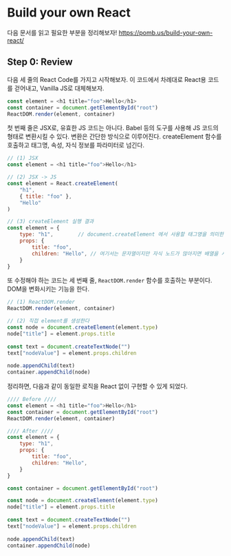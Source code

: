 # Build your own React

다음 문서를 읽고 필요한 부분을 정리해보자! <https://pomb.us/build-your-own-react/>

## Step 0: Review

다음 세 줄의 React Code를 가지고 시작해보자. 이 코드에서 차례대로 React용 코드를 걷어내고, Vanilla JS로 대체해보자.

```javascript
const element = <h1 title="foo">Hello</h1>
const container = document.getElementById("root")
ReactDOM.render(element, container)
```

첫 번째 줄은 JSX로, 유효한 JS 코드는 아니다. Babel 등의 도구를 사용해 JS 코드의 형태로 변환시킬 수 있다. 
변환은 간단한 방식으로 이루어진다. createElement 함수를 호출하고 태그명, 속성, 자식 정보를 파라미터로 넘긴다.

```javascript
// (1) JSX
const element = <h1 title="foo">Hello</h1>

// (2) JSX -> JS
const element = React.createElement(
    "h1",
    { title: "foo" },
    "Hello"
)

// (3) createElement 실행 결과
const element = {
    type: "h1",        // document.createElement 에서 사용할 태그명을 의미한다
    props: {
        title: "foo",
        children: "Hello", // 여기서는 문자열이지만 자식 노드가 많아지면 배열을 사용한다
    }
}
```

또 수정해야 하는 코드는 세 번째 줄, `ReactDOM.render` 함수를 호출하는 부분이다. DOM을 변화시키는 기능을 한다. 

```javascript
// (1) ReactDOM.render
ReactDOM.render(element, container)

// (2) 직접 element를 생성한다
const node = document.createElement(element.type)
node["title"] = element.props.title
​
const text = document.createTextNode("")
text["nodeValue"] = element.props.children
​
node.appendChild(text)
container.appendChild(node)
```

정리하면, 다음과 같이 동일한 로직을 React 없이 구현할 수 있게 되었다.

```javascript
//// Before ////
const element = <h1 title="foo">Hello</h1>
const container = document.getElementById("root")
ReactDOM.render(element, container)

//// After ////
const element = {
    type: "h1",
    props: {
        title: "foo",
        children: "Hello",
    }
}

const container = document.getElementById("root")

const node = document.createElement(element.type)
node["title"] = element.props.title
​
const text = document.createTextNode("")
text["nodeValue"] = element.props.children
​
node.appendChild(text)
container.appendChild(node)
```
